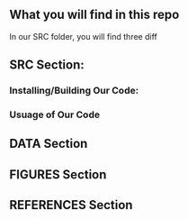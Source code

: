 ## What you will find in this repo
In our SRC folder, you will find three diff
## SRC Section:
### Installing/Building Our Code:


### Usuage of Our Code


## DATA Section


## FIGURES Section


## REFERENCES Section
